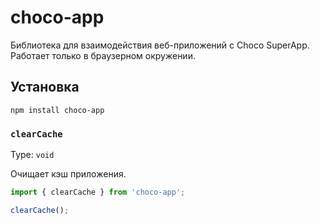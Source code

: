 # choco-app

Библиотека для взаимодействия веб-приложений с Choco SuperApp. Работает только в браузерном окружении.

## Установка

```console
npm install choco-app
```

### `clearCache`

Type: `void`<br>

Очищает кэш приложения.

```typescript
import { clearCache } from 'choco-app';

clearCache();
```
